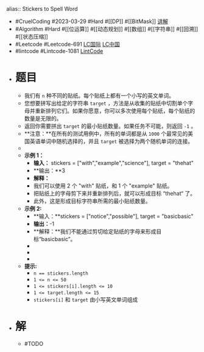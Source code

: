 alias:: Stickers to Spell Word

- #CruelCoding #2023-03-29 #Hard #[[DP]] #[[BitMask]] [讲解](http://youtu.be/QusReweeTqI)
- #Algorithm #Hard #[[位运算]] #[[动态规划]] #[[数组]] #[[字符串]] #[[回溯]] #[[状态压缩]]
- #Leetcode #Leetcode-691 [LC国际](https://leetcode.com/problems/stickers-to-spell-word/) [LC中国](https://leetcode.cn/problems/stickers-to-spell-word/)
- #lintcode #Lintcode-1081 [LintCode](https://www.lintcode.com/problem/1081/)
- # 题目
	- 我们有 `n` 种不同的贴纸。每个贴纸上都有一个小写的英文单词。
	- 您想要拼写出给定的字符串 `target` ，方法是从收集的贴纸中切割单个字母并重新排列它们。如果你愿意，你可以多次使用每个贴纸，每个贴纸的数量是无限的。
	- 返回你需要拼出 `target` 的最小贴纸数量。如果任务不可能，则返回 `-1` 。
	- **注意：**在所有的测试用例中，所有的单词都是从 `1000` 个最常见的美国英语单词中随机选择的，并且 `target` 被选择为两个随机单词的连接。
	-
	- **示例 1：**
		- **输入：** stickers = ["with","example","science"], target = "thehat"
		- **输出：**3
		- **解释：**
		- 我们可以使用 2 个 "with" 贴纸，和 1 个 "example" 贴纸。
		- 把贴纸上的字母剪下来并重新排列后，就可以形成目标 “thehat“ 了。
		- 此外，这是形成目标字符串所需的最小贴纸数量。
	- **示例 2:**
		- **输入：**stickers = ["notice","possible"], target = "basicbasic"
		- **输出：**-1
		- **解释：**我们不能通过剪切给定贴纸的字母来形成目标“basicbasic”。
		-
		-
		-
	- **提示:**
		- `n == stickers.length`
		- `1 <= n <= 50`
		- `1 <= stickers[i].length <= 10`
		- `1 <= target.length <= 15`
		- `stickers[i]` 和 `target` 由小写英文单词组成
- # 解
	- #TODO